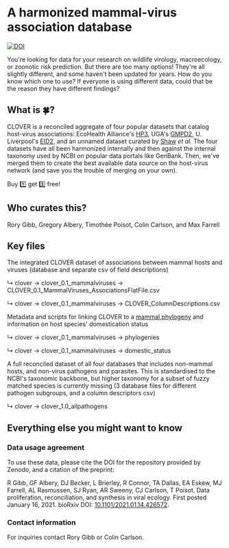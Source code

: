 # A harmonized mammal-virus association database

[![DOI](https://zenodo.org/badge/312029561.svg)](https://zenodo.org/badge/latestdoi/312029561)

You're looking for data for your research on wildlife virology, macroecology, or zoonotic risk prediction. But there are too many options! They're all slightly different, and some haven't been updated for years. How do you know which one to use? If everyone is using different data, could that be the reason they have different findings?

## What is 🍀?

CLOVER is a reconciled aggregate of four popular datasets that catalog host-virus associations: EcoHealth Alliance's [HP3](https://github.com/ecohealthalliance/HP3), UGA's [GMPD2](http://onlinelibrary.wiley.com/doi/10.1002/ecy.1799/suppinfo), U. Liverpool's [EID2](https://eid2.liverpool.ac.uk/), and an unnamed dataset curated by [Shaw](https://doi.org/10.6084/m9.figshare.8262779) _et al._ The four datasets have all been harmonized internally and then against the internal taxonomy used by NCBI on popular data portals like GenBank. Then, we've merged them to create the best available data source on the host-virus network (and save you the trouble of merging on your own). 

Buy 1️⃣ get 3️⃣ free!

## Who curates this?
Rory Gibb, Gregory Albery, Timothée Poisot, Colin Carlson, and Max Farrell

## Key files

The integrated CLOVER dataset of associations between mammal hosts and viruses (database and separate csv of field descriptions)

 ↳ clover → clover_0.1_mammalviruses → CLOVER_0.1_MammalViruses_AssociationsFlatFile.csv

 ↳ clover → clover_0.1_mammalviruses → CLOVER_ColumnDescriptions.csv
 
Metadata and scripts for linking CLOVER to a [mammal phylogeny](https://journals.plos.org/plosbiology/article?id=10.1371/journal.pbio.3000494) and information on host species' domestication status

 ↳ clover → clover_0.1_mammalviruses → phylogenies

 ↳ clover → clover_0.1_mammalviruses → domestic_status
 
A full reconciled dataset of all four databases that includes non-mammal hosts, and non-virus pathogens and parasites. This is standardised to the NCBI's taxonomic backbone, but higher taxonomy for a subset of fuzzy matched species is currently missing (3 database files for different pathogen subgroups, and a column descriptors csv)

 ↳ clover → clover_1.0_allpathogens
 
## Everything else you might want to know

### Data usage agreement

To use these data, please cite the DOI for the repository provided by Zenodo, and a citation of the preprint:

R Gibb, GF Albery, DJ Becker, L Brierley, R Connor, TA Dallas, EA Eskew, MJ Farrell, AL Rasmussen, SJ Ryan, AR Sweeny, CJ Carlson, T Poisot. Data proliferation, reconciliation, and synthesis in viral ecology. First posted January 16, 2021. bioRxiv DOI: [10.1101/2021.01.14.426572](https://doi.org/10.1101/2021.01.14.426572).

### Contact information

For inquiries contact Rory Gibb or Colin Carlson.
